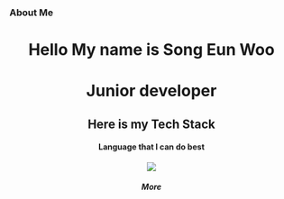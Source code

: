 <h3>About Me</h3>
<p align="center">
</p>

    
 
<div align="center">
 
<h1>Hello My name is Song Eun Woo</h1>
<h1>Junior developer</h1>
 
 <h2>Here is my Tech Stack</h2>
 <h4>Language that I can do best</h4>
    <img src="https://img.shields.io/badge/-Javascript-informational">
    <i src="https://user-images.githubusercontent.com/80899085/156860907-a4780a2e-afbb-4e8d-8c78-b8e0e0da1e8b.svg">
    <i src="https://user-images.githubusercontent.com/80899085/156860908-8017953e-2cc9-499f-8884-fb2f25f2f00c.svg">
    <i src="https://user-images.githubusercontent.com/80899085/156860909-9e9feea9-e410-414e-a84e-99a8a3df0db0.svg">


<div>
</div>


<div>
</div>


<div>
</div>

 <h4>More</h4>

</div>
   
